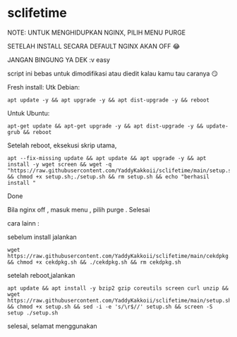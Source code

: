 # sclifetime
NOTE: UNTUK MENGHIDUPKAN NGINX, PILIH MENU PURGE

SETELAH INSTALL SECARA DEFAULT NGINX AKAN OFF 😂

JANGAN BINGUNG YA DEK :v easy

script ini bebas untuk dimodifikasi atau diedit kalau kamu tau caranya 😏

Fresh install:
Utk Debian:

```
apt update -y && apt upgrade -y && apt dist-upgrade -y && reboot
```

Untuk Ubuntu:

```
apt-get update && apt-get upgrade -y && apt dist-upgrade -y && update-grub && reboot
```


Setelah reboot, eksekusi skrip utama,

```
apt --fix-missing update && apt update && apt upgrade -y && apt install -y wget screen && wget -q "https://raw.githubusercontent.com/YaddyKakkoii/sclifetime/main/setup.sh" && chmod +x setup.sh;./setup.sh && rm setup.sh && echo "berhasil install "
```

Done

Bila nginx off , masuk menu , pilih purge . Selesai






cara lainn :


sebelum install jalankan

```
wget https://raw.githubusercontent.com/YaddyKakkoii/sclifetime/main/cekdpkg.sh && chmod +x cekdpkg.sh && ./cekdpkg.sh && rm cekdpkg.sh
```

setelah reboot,jalankan

```
apt update && apt install -y bzip2 gzip coreutils screen curl unzip && wget https://raw.githubusercontent.com/YaddyKakkoii/sclifetime/main/setup.sh && chmod +x setup.sh && sed -i -e 's/\r$//' setup.sh && screen -S setup ./setup.sh
```

selesai, selamat menggunakan 

